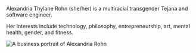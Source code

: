Alexandria Thylane Rohn (she/her) is a multiracial transgender Tejana and software engineer.

Her interests include technology, philosophy, entrepreneurship, art, mental health, gender, and fitness.

![A business portrait of Alexandria Rohn](https://github.com/alexathylane/alexathylane.github.io/assets/2986736/afb7bee8-1969-4e4f-8ca3-117d2552d85c)
